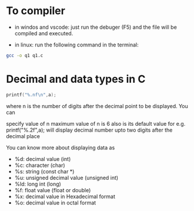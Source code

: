 # To compiler

- in windos and vscode: just run the debuger (F5) and the file will be compiled and executed.

- in linux: run the following command in the terminal:
```bash
gcc -o q1 q1.c
```

# Decimal and data types in C

```c	
printf("%.nf\n",a);
```

where n is the number of digits after the decimal point to be displayed. You can 

specify value of n
maximum value of n is 6 also is its default value
for e.g. printf("%.2f",a); will display decimal number upto two digits after the decimal place

You can know more about displaying data as

- %d: decimal value (int) 
- %c: character (char) 
- %s: string (const char *) 
- %u: unsigned decimal value (unsigned int) 
- %ld: long int (long) 
- %f: float value (float or double) 
- %x: decimal value in Hexadecimal format 
- %o: decimal value in octal format